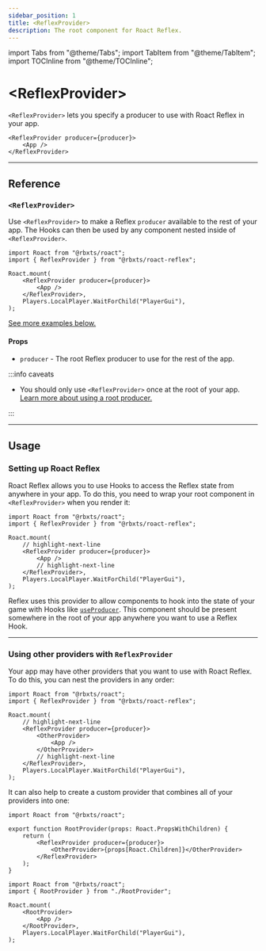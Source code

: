 ```yaml
---
sidebar_position: 1
title: <ReflexProvider>
description: The root component for Roact Reflex.
---
```


import Tabs from "@theme/Tabs";
import TabItem from "@theme/TabItem";
import TOCInline from "@theme/TOCInline";

# &lt;ReflexProvider>

`<ReflexProvider>` lets you specify a producer to use with Roact Reflex in your app.

```tsx
<ReflexProvider producer={producer}>
    <App />
</ReflexProvider>
```

<TOCInline toc={toc} />

---

## Reference

### `<ReflexProvider>`

Use `<ReflexProvider>` to make a Reflex `producer` available to the rest of your app. The Hooks can then be used by any component nested inside of `<ReflexProvider>`.

```tsx
import Roact from "@rbxts/roact";
import { ReflexProvider } from "@rbxts/roact-reflex";

Roact.mount(
    <ReflexProvider producer={producer}>
        <App />
    </ReflexProvider>,
    Players.LocalPlayer.WaitForChild("PlayerGui"),
);
```

[See more examples below.](#usage)

#### Props

-   `producer` - The root Reflex producer to use for the rest of the app.

:::info caveats

-   You should only use `<ReflexProvider>` once at the root of your app. [Learn more about using a root producer.](../reflex/combine-producers#using-multiple-producers)

:::

---

## Usage

### Setting up Roact Reflex

Roact Reflex allows you to use Hooks to access the Reflex state from anywhere in your app. To do this, you need to wrap your root component in `<ReflexProvider>` when you render it:

```tsx
import Roact from "@rbxts/roact";
import { ReflexProvider } from "@rbxts/roact-reflex";

Roact.mount(
    // highlight-next-line
    <ReflexProvider producer={producer}>
        <App />
        // highlight-next-line
    </ReflexProvider>,
    Players.LocalPlayer.WaitForChild("PlayerGui"),
);
```

Reflex uses this provider to allow components to hook into the state of your game with Hooks like [`useProducer`](use-producer). This component should be present somewhere in the root of your app anywhere you want to use a Reflex Hook.

---

### Using other providers with `ReflexProvider`

Your app may have other providers that you want to use with Roact Reflex. To do this, you can nest the providers in any order:

```tsx
import Roact from "@rbxts/roact";
import { ReflexProvider } from "@rbxts/roact-reflex";

Roact.mount(
    // highlight-next-line
    <ReflexProvider producer={producer}>
        <OtherProvider>
            <App />
        </OtherProvider>
        // highlight-next-line
    </ReflexProvider>,
    Players.LocalPlayer.WaitForChild("PlayerGui"),
);
```

It can also help to create a custom provider that combines all of your providers into one:

<Tabs>
<TabItem value="RootProvider.tsx" default>

```tsx
import Roact from "@rbxts/roact";

export function RootProvider(props: Roact.PropsWithChildren) {
    return (
        <ReflexProvider producer={producer}>
            <OtherProvider>{props[Roact.Children]}</OtherProvider>
        </ReflexProvider>
    );
}
```

</TabItem>
<TabItem value="main.client.tsx">

```tsx
import Roact from "@rbxts/roact";
import { RootProvider } from "./RootProvider";

Roact.mount(
    <RootProvider>
        <App />
    </RootProvider>,
    Players.LocalPlayer.WaitForChild("PlayerGui"),
);
```

</TabItem>
</Tabs>
